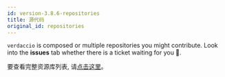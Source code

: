 ```yaml
---
id: version-3.8.6-repositories
title: 源代码
original_id: repositories
---
```


`verdaccio` is composed or multiple repositories you might contribute. Look into the **issues** tab whether there is a ticket waiting for you 🤠.

要查看完整资源库列表, 请[点击这里](https://github.com/verdaccio/verdaccio/wiki/Repositories)。